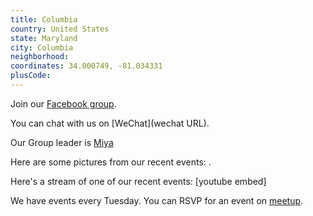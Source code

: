 ```yaml
---
title: Columbia
country: United States
state: Maryland
city: Columbia
neighborhood: 
coordinates: 34.000749, -81.034331
plusCode:
---
```

Join our [Facebook group](https://www.facebook.com/groups/190253084650546).

You can chat with us on [WeChat](wechat URL).

Our Group leader is [Miya](freecodecamp.org/miya)

Here are some pictures from our recent events:
![]().

Here's a stream of one of our recent events:
[youtube embed]

We have events every Tuesday. You can RSVP for an event on [meetup](meetupurl).

